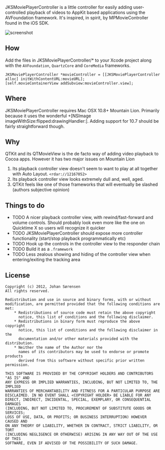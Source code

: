 JKSMoviePlayerController is a little controller for easily adding user-controlled playback of videos to AppKit based applications using the AVFoundation framework. It's inspired, in spirit, by MPMovieController found in the iOS SDK.

![screenshot](https://raw.github.com/js/JKSMoviePlayerController/master/screenshot.png)

How
----

Add the files in JKSMoviePlayerController/* to your Xcode project along with the `AVFoundation`, `QuartzCore` and `CoreMedia` frameworks.

    JKSMoviePlayerController *movieController = [[JKSMoviePlayerController alloc] initWithContentURL:movieURL];
	[self.movieContainerView addSubview:movieController.view];

Where
-----

JKSMoviePlayerController requires Mac OSX 10.8+ Mountain Lion. Primarily because it uses the wonderful +[NSImage imageWithSize:flipped:drawingHandler:]. Adding support for 10.7 should be fairly straightforward though.

Why
----

QTKit and its QTMovieView is the de facto way of adding video playback to Cocoa apps. However it has two major issues on Mountain Lion

1. Its playback controller view doesn't seem to want to play at all together with Auto Layout. `<rdar://12167052>`
2. Its playback controller view looks extremely dull and, well, aged.
3. QTKit feels like one of those frameworks that will eventually be slashed (authors subjective opinion)

Things to do
----

* TODO A nicer playback controller view, with rewind/fast-forward and volume controls. Should probably look even more like the one on Quicktime X so users will recognize it quicker
* TODO JKSMoviePlayerController should expose more controller functionality (start/stop playback programmatically etc)
* TODO Hook up the controls in the controller view to the responder chain
* TODO Build it as a `.framework`
* TODO Less zealous showing and hiding of the controller view when entering/exiting the tracking area

License
-------

	Copyright (c) 2012, Johan Sørensen
	All rights reserved.

	Redistribution and use in source and binary forms, with or without
	modification, are permitted provided that the following conditions are met:
	    * Redistributions of source code must retain the above copyright
	      notice, this list of conditions and the following disclaimer.
	    * Redistributions in binary form must reproduce the above copyright
	      notice, this list of conditions and the following disclaimer in the
	      documentation and/or other materials provided with the distribution.
	    * Neither the name of the Author nor the
	      names of its contributors may be used to endorse or promote products
	      derived from this software without specific prior written permission.

	THIS SOFTWARE IS PROVIDED BY THE COPYRIGHT HOLDERS AND CONTRIBUTORS "AS IS" AND
	ANY EXPRESS OR IMPLIED WARRANTIES, INCLUDING, BUT NOT LIMITED TO, THE IMPLIED
	WARRANTIES OF MERCHANTABILITY AND FITNESS FOR A PARTICULAR PURPOSE ARE
	DISCLAIMED. IN NO EVENT SHALL <COPYRIGHT HOLDER> BE LIABLE FOR ANY
	DIRECT, INDIRECT, INCIDENTAL, SPECIAL, EXEMPLARY, OR CONSEQUENTIAL DAMAGES
	(INCLUDING, BUT NOT LIMITED TO, PROCUREMENT OF SUBSTITUTE GOODS OR SERVICES;
	LOSS OF USE, DATA, OR PROFITS; OR BUSINESS INTERRUPTION) HOWEVER CAUSED AND
	ON ANY THEORY OF LIABILITY, WHETHER IN CONTRACT, STRICT LIABILITY, OR TORT
	(INCLUDING NEGLIGENCE OR OTHERWISE) ARISING IN ANY WAY OUT OF THE USE OF THIS
	SOFTWARE, EVEN IF ADVISED OF THE POSSIBILITY OF SUCH DAMAGE.
